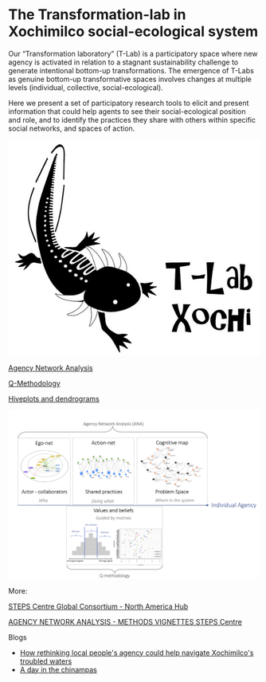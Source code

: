 # The Transformation-lab in Xochimilco social-ecological system

Our “Transformation laboratory” (T-Lab) is a participatory space where new agency is activated in relation to a stagnant sustainability challenge to generate intentional bottom-up transformations. The emergence of T-Labs as genuine bottom-up transformative spaces involves changes at multiple levels (individual, collective, social-ecological).

Here we present a set of participatory research tools to elicit and present information that could help agents to see their social-ecological position and role, and to identify the practices they share with others within specific social networks, and spaces of action.

<img src="Logo_Tlab.png" >


[Agency Network Analysis](ANA.md)

[Q-Methodology](qmethodology)

[Hiveplots and dendrograms](hiveplot)

<img src="ANA and Q.png" >

More:

[STEPS Centre Global Consortium - North America Hub](https://steps-centre.org/global/north-america/)

[AGENCY NETWORK ANALYSIS - METHODS VIGNETTES STEPS Centre](https://steps-centre.org/pathways-methods-vignettes/agency-network-analysis/)

Blogs
- [How rethinking local people's agency could help navigate Xochimilco's troubled waters](https://steps-centre.org/blog/new-forms-agency-help-navigate-xochimilcos-troubled-waters/)
- [A day in the chinampas](https://steps-centre.org/blog/a-day-in-the-chinampas/)


